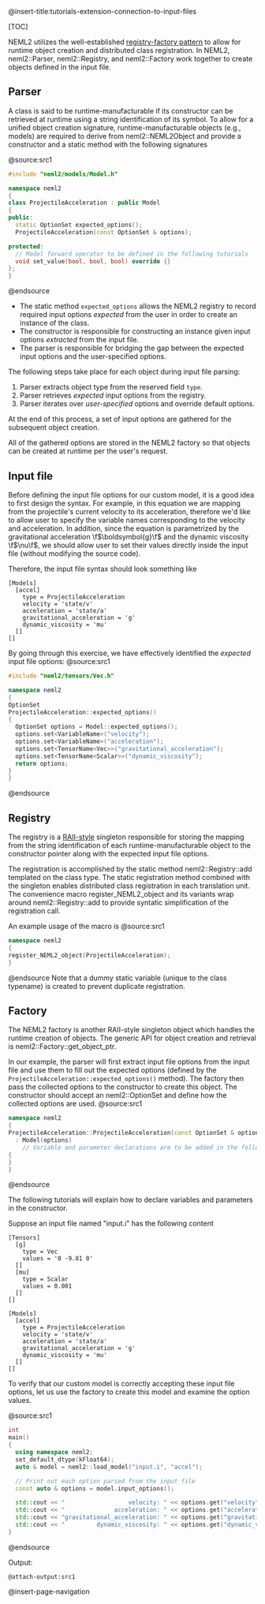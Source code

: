 @insert-title:tutorials-extension-connection-to-input-files

[TOC]

NEML2 utilizes the well-established [registry-factory pattern](https://en.wikipedia.org/wiki/Factory_method_pattern) to allow for runtime object creation and distributed class registration. In NEML2, neml2::Parser, neml2::Registry, and neml2::Factory work together to create objects defined in the input file.

## Parser

A class is said to be runtime-manufacturable if its constructor can be retrieved at runtime using a string identification of its symbol. To allow for a unified object creation signature, runtime-manufacturable objects (e.g., models) are required to derive from neml2::NEML2Object and provide a constructor and a static method with the following signatures

@source:src1
```cpp
#include "neml2/models/Model.h"

namespace neml2
{
class ProjectileAcceleration : public Model
{
public:
  static OptionSet expected_options();
  ProjectileAcceleration(const OptionSet & options);

protected:
  // Model forward operator to be defined in the following tutorials
  void set_value(bool, bool, bool) override {}
};
}
```
@endsource

- The static method `expected_options` allows the NEML2 registry to record required input options *expected* from the user in order to create an instance of the class.
- The constructor is responsible for constructing an instance given input options *extracted* from the input file.
- The parser is responsible for bridging the gap between the expected input options and the user-specified options.

The following steps take place for each object during input file parsing:
1. Parser extracts object type from the reserved field `type`.
2. Parser retrieves *expected* input options from the registry.
3. Parser iterates over *user-specified* options and override default options.

At the end of this process, a set of input options are gathered for the subsequent object creation.

All of the gathered options are stored in the NEML2 factory so that objects can be created at runtime per the user's request.

## Input file

Before defining the input file options for our custom model, it is a good idea to first design the syntax. For example, in this equation we are mapping from the projectile's current velocity to its acceleration, therefore we'd like to allow user to specify the variable names corresponding to the velocity and acceleration. In addition, since the equation is parametrized by the gravitational acceleration \f$\boldsymbol{g}\f$ and the dynamic viscosity \f$\nu\f$, we should allow user to set their values directly inside the input file (without modifying the source code).

Therefore, the input file syntax should look something like
```
[Models]
  [accel]
    type = ProjectileAcceleration
    velocity = 'state/v'
    acceleration = 'state/a'
    gravitational_acceleration = 'g'
    dynamic_viscosity = 'mu'
  []
[]
```

By going through this exercise, we have effectively identified the *expected* input file options:
@source:src1
```cpp
#include "neml2/tensors/Vec.h"

namespace neml2
{
OptionSet
ProjectileAcceleration::expected_options()
{
  OptionSet options = Model::expected_options();
  options.set<VariableName>("velocity");
  options.set<VariableName>("acceleration");
  options.set<TensorName<Vec>>("gravitational_acceleration");
  options.set<TensorName<Scalar>>("dynamic_viscosity");
  return options;
}
}
```
@endsource

## Registry

The registry is a [RAII-style](https://en.wikipedia.org/wiki/Resource_acquisition_is_initialization) singleton responsible for storing the mapping from the string identification of each runtime-manufacturable object to the constructor pointer along with the expected input file options.

The registration is accomplished by the static method neml2::Registry::add templated on the class type. The static registration method combined with the singleton enables distributed class registration in each translation unit. The convenience macro register_NEML2_object and its variants wrap around neml2::Registry::add to provide syntatic simplification of the registration call.

An example usage of the macro is
@source:src1
```cpp
namespace neml2
{
register_NEML2_object(ProjectileAcceleration);
}
```
@endsource
Note that a dummy static variable (unique to the class typename) is created to prevent duplicate registration.

## Factory

The NEML2 factory is another RAII-style singleton object which handles the runtime creation of objects. The generic API for object creation and retrieval is neml2::Factory::get_object_ptr.

In our example, the parser will first extract input file options from the input file and use them to fill out the expected options (defined by the `ProjectileAcceleration::expected_options()` method). The factory then pass the collected options to the constructor to create this object. The constructor should accept an neml2::OptionSet and define how the collected options are used.
@source:src1
```cpp
namespace neml2
{
ProjectileAcceleration::ProjectileAcceleration(const OptionSet & options)
  : Model(options)
    // Variable and parameter declarations are to be added in the following tutorials
{
}
}
```
@endsource

The following tutorials will explain how to declare variables and parameters in the constructor.

Suppose an input file named "input.i" has the following content
```
[Tensors]
  [g]
    type = Vec
    values = '0 -9.81 0'
  []
  [mu]
    type = Scalar
    values = 0.001
  []
[]

[Models]
  [accel]
    type = ProjectileAcceleration
    velocity = 'state/v'
    acceleration = 'state/a'
    gravitational_acceleration = 'g'
    dynamic_viscosity = 'mu'
  []
[]
```
To verify that our custom model is correctly accepting these input file options, let us use the factory to create this model and examine the option values.

@source:src1
```cpp
int
main()
{
  using namespace neml2;
  set_default_dtype(kFloat64);
  auto & model = neml2::load_model("input.i", "accel");

  // Print out each option parsed from the input file
  const auto & options = model.input_options();

  std::cout << "                  velocity: " << options.get("velocity") << std::endl;
  std::cout << "              acceleration: " << options.get("acceleration") << std::endl;
  std::cout << "gravitational_acceleration: " << options.get("gravitational_acceleration") << std::endl;
  std::cout << "         dynamic_viscosity: " << options.get("dynamic_viscosity") << std::endl;
}
```
@endsource

Output:
```
@attach-output:src1
```

@insert-page-navigation
